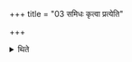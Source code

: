 +++
title = "03 समिधः कृत्वा प्रत्येति"

+++

<details><summary>थिते</summary>

3. Having taken some fuel-sticks in his hand he returns.
</details>
